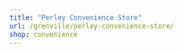 ```yaml
---
title: "Perley Convenience Store"
url: /grenville/perley-convenience-store/
shop: convenience
---
```

